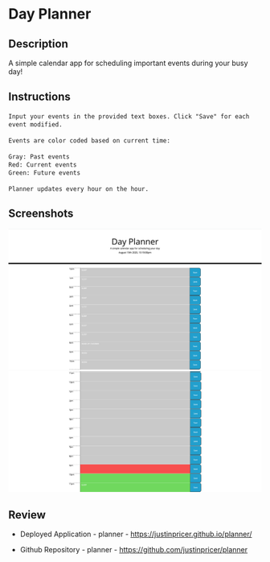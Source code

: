 # Day Planner

## Description

A simple calendar app for scheduling important events during your busy day!

## Instructions
```
Input your events in the provided text boxes. Click "Save" for each event modified. 

Events are color coded based on current time:

Gray: Past events
Red: Current events
Green: Future events

Planner updates every hour on the hour.
```

## Screenshots

![work day scheduler-1](./Assets/screenshot-1.png)
![work day scheduler-2](./Assets/screenshot-2.png)

## Review

* Deployed Application - planner - https://justinpricer.github.io/planner/

* Github Repository - planner - https://github.com/justinpricer/planner
